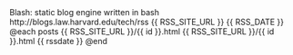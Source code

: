 ---
---
<?xml version="1.0" encoding="utf-8"?>
<rss version="2.0">
	<channel>
		<generator>Blash: static blog engine written in bash</generator>
		<docs>http://blogs.law.harvard.edu/tech/rss</docs>
		<title><![CDATA[ {{ SITE_NAME }} ]]></title>
		<link>{{ RSS_SITE_URL }}</link>
		<description><![CDATA[ {{ SITE_DESC }} ]]></description>
		<pubDate>{{ RSS_DATE }}</pubDate>
@each posts
		<item>
			<title><![CDATA[ {{ title }} ]]></title>
			<link>{{ RSS_SITE_URL }}/{{ id }}.html</link>
			<guid>{{ RSS_SITE_URL }}/{{ id }}.html</guid>
			<description><![CDATA[ {{ summary }} ]]></description>
			<pubDate>{{ rssdate }}</pubDate>
		</item>
@end
	</channel>
</rss>
